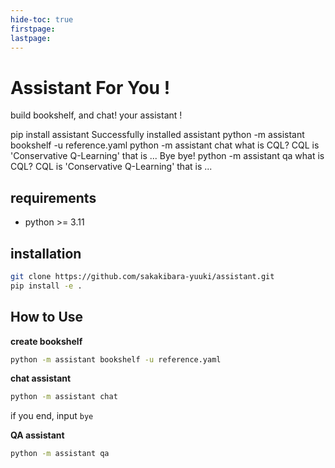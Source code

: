 ```yaml
---
hide-toc: true
firstpage:
lastpage:
---
```


<!-- ```{toctree} -->
<!-- :hidden: -->
<!-- :caption: Introduction -->
<!-- content/basic_usage -->
<!-- content/dataset_standards -->
<!-- content/minari_cli -->
<!-- ``` -->

<!-- ```{toctree} -->
<!-- :hidden: -->
<!-- :caption: API -->
<!-- api/minari_functions -->
<!-- api/minari_dataset -->
<!-- api/data_collector -->
<!-- ``` -->

<!-- ```{toctree} -->
<!-- :hidden: -->
<!-- :glob: -->
<!-- :caption: Tutorials -->
<!-- tutorials/**/index -->
<!-- ``` -->

<!-- ```{toctree} -->
<!-- :hidden: -->
<!-- :caption: Datasets -->
<!-- datasets/door -->
<!-- datasets/hammer -->
<!-- datasets/relocate -->
<!-- datasets/pen -->
<!-- datasets/pointmaze -->
<!-- datasets/kitchen -->
<!-- ``` -->

<!-- ```{toctree} -->
<!-- :hidden: -->
<!-- :caption: Development -->

<!-- Github <https://github.com/sakakibara-yuuki/assistant> -->
<!-- release_notes/index -->
<!-- ``` -->

<!-- ```{project-logo} _static/img/minari-text.png -->
<!-- :alt: Minari Logo -->
<!-- ``` -->

# Assistant For You !
build bookshelf, and chat! your assistant !


<div id="termynal" data-termynal>
  <span data-ty="input">pip install assistant</span>
  <span data-ty="progress"></span>
  <span data-ty>Successfully installed assistant</span>
  <span data-ty></span>
  <span data-ty="input">python -m assistant bookshelf -u reference.yaml</span>
  <span data-ty="progress"></span>
  <span data-ty="input">python -m assistant chat</span>
  <span data-ty></span>
  <span data-ty="input" data-ty-prompt="you :">what is CQL?</span>
  <span data-ty="input" data-ty-prompt="A   :">CQL is 'Conservative Q-Learning' that is ...</span>
  <span data-ty="input" data-ty-prompt="you :">Bye</span>
  <span data-ty="input" data-ty-prompt="A   :">bye!</span>
  <span data-ty></span>
  <span data-ty="input">python -m assistant qa</span>
  <span data-ty="input" data-ty-prompt="you :">what is CQL?</span>
  <span data-ty="input" data-ty-prompt="A   :">CQL is 'Conservative Q-Learning' that is ...</span>
</div>

## requirements

- python >= 3.11


## installation

```sh
git clone https://github.com/sakakibara-yuuki/assistant.git
pip install -e .
```

## How to Use

**create bookshelf**

```sh
python -m assistant bookshelf -u reference.yaml
```

**chat assistant**

```sh
python -m assistant chat
```
if you end, input `bye`

**QA assistant**

```sh
python -m assistant qa
```
